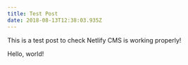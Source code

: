 ```yaml
---
title: Test Post
date: 2018-08-13T12:38:03.935Z
---
```

This is a test post to check Netlify CMS is working properly!

Hello, world!
